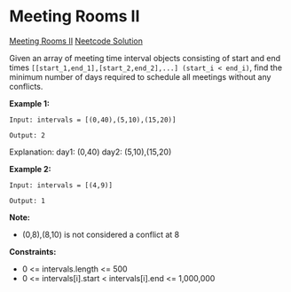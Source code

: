 # Meeting Rooms II

[Meeting Rooms II](https://neetcode.io/problems/meeting-schedule-ii)
[Neetcode Solution](https://www.youtube.com/watch?v=FdzJmTCVyJU&pp=ygUZbmVldGNvZGUgTWVldGluZyBSb29tcyBJSQ%3D%3D)

Given an array of meeting time interval objects consisting of start and end
times `[[start_1,end_1],[start_2,end_2],...] (start_i < end_i)`, find the
minimum number of days required to schedule all meetings without any conflicts.

**Example 1:**

```
Input: intervals = [(0,40),(5,10),(15,20)]

Output: 2
```

Explanation: day1: (0,40) day2: (5,10),(15,20)

**Example 2:**

```
Input: intervals = [(4,9)]

Output: 1
```

**Note:**

- (0,8),(8,10) is not considered a conflict at 8

**Constraints:**

- 0 <= intervals.length <= 500
- 0 <= intervals[i].start < intervals[i].end <= 1,000,000
